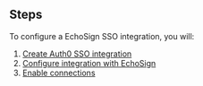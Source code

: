 ## Steps

To configure a EchoSign SSO integration, you will:

1. [Create Auth0 SSO integration](#create-auth0-sso-integration)
2. [Configure integration with EchoSign](#configure-integration-with-echosign)
3. [Enable connections](#enable-connections)
